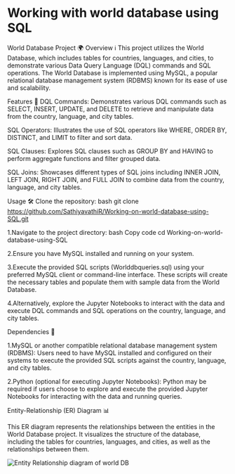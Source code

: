 # Working with world database using SQL
World Database Project 🌍
Overview ℹ️
This project utilizes the World Database, which includes tables for countries, languages, and cities, to demonstrate various Data Query Language (DQL) commands and SQL operations. The World Database is implemented using MySQL, a popular relational database management system (RDBMS) known for its ease of use and scalability.



Features 🚀
DQL Commands: Demonstrates various DQL commands such as SELECT, INSERT, UPDATE, and DELETE to retrieve and manipulate data from the country, language, and city tables.

SQL Operators: Illustrates the use of SQL operators like WHERE, ORDER BY, DISTINCT, and LIMIT to filter and sort data.

SQL Clauses: Explores SQL clauses such as GROUP BY and HAVING to perform aggregate functions and filter grouped data.

SQL Joins: Showcases different types of SQL joins including INNER JOIN, LEFT JOIN, RIGHT JOIN, and FULL JOIN to combine data from the country, language, and city tables.



Usage 🛠️
Clone the repository:
bash
git clone https://github.com/SathiyavathiR/Working-on-world-database-using-SQL.git


1.Navigate to the project directory:
bash
Copy code
cd Working-on-world-database-using-SQL

2.Ensure you have MySQL installed and running on your system.

3.Execute the provided SQL scripts (Worlddbqueries.sql) using your preferred MySQL client or command-line interface. These scripts will create the necessary tables and populate them with sample data from the World Database.

4.Alternatively, explore the Jupyter Notebooks to interact with the data and execute DQL commands and SQL operations on the country, language, and city tables.


Dependencies 🛒

1.MySQL or another compatible relational database management system (RDBMS): Users need to have MySQL installed and configured on their systems to execute the provided SQL scripts against the country, language, and city tables.

2.Python (optional for executing Jupyter Notebooks): Python may be required if users choose to explore and execute the provided Jupyter Notebooks for interacting with the data and running queries.

Entity-Relationship (ER) Diagram 📊

This ER diagram represents the relationships between the entities in the World Database project. It visualizes the structure of the database, including the tables for countries, languages, and cities, as well as the relationships between them.

![Entity Relationship diagram of world DB](https://github.com/SathiyavathiR/Working-on-world-database-using-SQL/assets/107551488/eb887228-2b20-4c8a-bd77-674e61fff27c)






